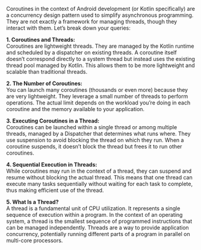 
Coroutines in the context of Android development (or Kotlin specifically)
are a concurrency design pattern used to simplify asynchronous
programming. They are not exactly a framework for managing threads, though
they interact with them. Let’s break down your queries:

**1. Coroutines and Threads:**  
Coroutines are lightweight threads. They are managed by the Kotlin runtime
and scheduled by a dispatcher on existing threads. A coroutine itself
doesn’t correspond directly to a system thread but instead uses the
existing thread pool managed by Kotlin. This allows them to be more
lightweight and scalable than traditional threads.

**2. The Number of Coroutines:**  
You can launch many coroutines (thousands or even more) because they are
very lightweight. They leverage a small number of threads to perform
operations. The actual limit depends on the workload you’re doing in each
coroutine and the memory available to your application.

**3. Executing Coroutines in a Thread:**  
Coroutines can be launched within a single thread or among multiple
threads, managed by a Dispatcher that determines what runs where. They use
suspension to avoid blocking the thread on which they run. When a
coroutine suspends, it doesn’t block the thread but frees it to run other
coroutines.

**4. Sequential Execution in Threads:**  
While coroutines may run in the context of a thread, they can suspend and
resume without blocking the actual thread. This means that one thread can
execute many tasks sequentially without waiting for each task to complete,
thus making efficient use of the thread.

**5. What Is a Thread?**  
A thread is a fundamental unit of CPU utilization. It represents a single
sequence of execution within a program. In the context of an operating
system, a thread is the smallest sequence of programmed instructions that
can be managed independently. Threads are a way to provide application
concurrency, potentially running different parts of a program in parallel
on multi-core processors.



